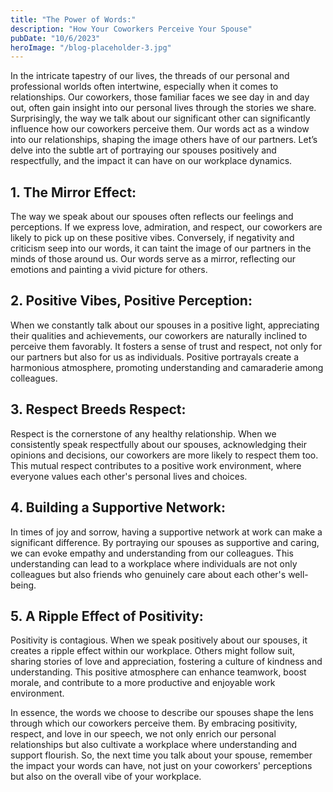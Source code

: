 ```yaml
---
title: "The Power of Words:"
description: "How Your Coworkers Perceive Your Spouse"
pubDate: "10/6/2023"
heroImage: "/blog-placeholder-3.jpg"
---
```


In the intricate tapestry of our lives, the threads of our personal and professional worlds often intertwine, especially when it comes to relationships. Our coworkers, those familiar faces we see day in and day out, often gain insight into our personal lives through the stories we share. Surprisingly, the way we talk about our significant other can significantly influence how our coworkers perceive them. Our words act as a window into our relationships, shaping the image others have of our partners. Let’s delve into the subtle art of portraying our spouses positively and respectfully, and the impact it can have on our workplace dynamics.

## 1. The Mirror Effect:

The way we speak about our spouses often reflects our feelings and perceptions. If we express love, admiration, and respect, our coworkers are likely to pick up on these positive vibes. Conversely, if negativity and criticism seep into our words, it can taint the image of our partners in the minds of those around us. Our words serve as a mirror, reflecting our emotions and painting a vivid picture for others.

## 2. Positive Vibes, Positive Perception:

When we constantly talk about our spouses in a positive light, appreciating their qualities and achievements, our coworkers are naturally inclined to perceive them favorably. It fosters a sense of trust and respect, not only for our partners but also for us as individuals. Positive portrayals create a harmonious atmosphere, promoting understanding and camaraderie among colleagues.

## 3. Respect Breeds Respect:

Respect is the cornerstone of any healthy relationship. When we consistently speak respectfully about our spouses, acknowledging their opinions and decisions, our coworkers are more likely to respect them too. This mutual respect contributes to a positive work environment, where everyone values each other's personal lives and choices.

## 4. Building a Supportive Network:

In times of joy and sorrow, having a supportive network at work can make a significant difference. By portraying our spouses as supportive and caring, we can evoke empathy and understanding from our colleagues. This understanding can lead to a workplace where individuals are not only colleagues but also friends who genuinely care about each other's well-being.

## 5. A Ripple Effect of Positivity:

Positivity is contagious. When we speak positively about our spouses, it creates a ripple effect within our workplace. Others might follow suit, sharing stories of love and appreciation, fostering a culture of kindness and understanding. This positive atmosphere can enhance teamwork, boost morale, and contribute to a more productive and enjoyable work environment.

In essence, the words we choose to describe our spouses shape the lens through which our coworkers perceive them. By embracing positivity, respect, and love in our speech, we not only enrich our personal relationships but also cultivate a workplace where understanding and support flourish. So, the next time you talk about your spouse, remember the impact your words can have, not just on your coworkers' perceptions but also on the overall vibe of your workplace.
